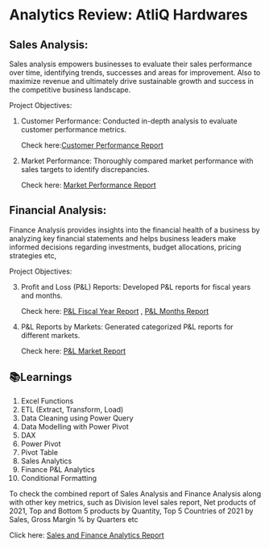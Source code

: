 
# Analytics Review: AtliQ Hardwares

## Sales Analysis:
Sales analysis empowers businesses to evaluate their sales performance over time, identifying trends, successes and areas for improvement. Also to maximize revenue and ultimately drive sustainable growth and success in the competitive business landscape.

Project Objectives:

1. Customer Performance: Conducted in-depth analysis to evaluate customer performance metrics.
 
   Check here:[Customer Performance Report](https://github.com/SameeraKota/Sales-and-Finance-Analytics-Excel/blob/main/Customer%20Sales%20Performance%20Report.pdf) 

2. Market Performance: Thoroughly compared market performance with sales targets to identify discrepancies.

   Check here: [Market Performance Report](https://github.com/SameeraKota/Sales-and-Finance-Analytics-Excel/blob/main/Customer%20Sales%20Performance%20Report.pdf) 

## Financial Analysis:
Finance Analysis provides insights into the financial health of a business by analyzing key financial statements and helps business leaders make informed decisions regarding investments, budget allocations, pricing strategies etc,
  
Project Objectives:

3. Profit and Loss (P&L) Reports: Developed P&L reports for fiscal years and months.

   Check here: [P&L Fiscal Year Report](https://github.com/SameeraKota/Sales-and-Finance-Analytics-Excel/blob/main/P%26L%20by%20Fiscal%20Years.pdf) , [P&L Months Report](https://github.com/SameeraKota/Sales-and-Finance-Analytics-Excel/blob/main/P%26L%20by%20Months.pdf) 

4. P&L Reports by Markets: Generated categorized P&L reports for different markets.

   Check here: [P&L Market Report](https://github.com/SameeraKota/Sales-and-Finance-Analytics-Excel/blob/main/P%26L%20for%20Markets.pdf)

## 📚Learnings

1. Excel Functions
2. ETL (Extract, Transform, Load)
3. Data Cleaning using Power Query
4. Data Modelling with Power Pivot
5. DAX 
6. Power Pivot
7. Pivot Table
8. Sales Analytics
9. Finance P&L Analytics
10. Conditional Formatting

To check the combined report of Sales Analysis and Finance Analysis along with other key metrics, such as Division level sales report, Net products of 2021, Top and Bottom 5 products by Quantity, Top 5 Countries of 2021 by Sales, Gross Margin % by Quarters etc

Click here: [Sales and Finance Analytics Report](https://github.com/SameeraKota/Sales-and-Finance-Analytics-Excel/blob/main/Sales%20and%20Finance%20Analytics.pdf)

